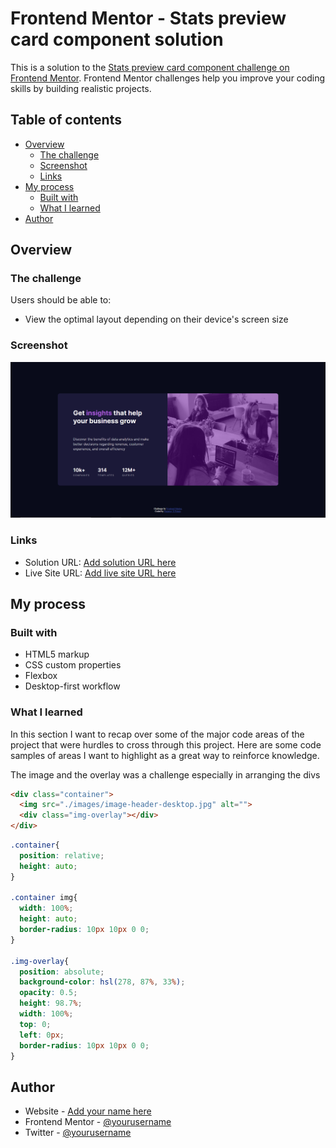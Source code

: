 # Frontend Mentor - Stats preview card component solution

This is a solution to the [Stats preview card component challenge on Frontend Mentor](https://www.frontendmentor.io/challenges/stats-preview-card-component-8JqbgoU62). Frontend Mentor challenges help you improve your coding skills by building realistic projects. 

## Table of contents

- [Overview](#overview)
  - [The challenge](#the-challenge)
  - [Screenshot](#screenshot)
  - [Links](#links)
- [My process](#my-process)
  - [Built with](#built-with)
  - [What I learned](#what-i-learned)
- [Author](#author)


## Overview

### The challenge

Users should be able to:

- View the optimal layout depending on their device's screen size

### Screenshot
![](./design/screenshot.PNG)

### Links

- Solution URL: [Add solution URL here](https://github.com/impuranjayp/Stat-Card-Preview-Component)
- Live Site URL: [Add live site URL here](https://your-live-site-url.com)

## My process

### Built with

- HTML5 markup
- CSS custom properties
- Flexbox
- Desktop-first workflow

### What I learned

In this section I want to recap over some of the major code areas of the project that were hurdles to cross through this project. 
Here are some code samples of areas I want to highlight as a great way to reinforce knowledge.

The image and the overlay was a challenge especially in arranging the divs
```html
<div class="container">
  <img src="./images/image-header-desktop.jpg" alt="">
  <div class="img-overlay"></div>
</div>
```
```css
.container{
  position: relative;
  height: auto;
}

.container img{
  width: 100%;
  height: auto;
  border-radius: 10px 10px 0 0;
}

.img-overlay{
  position: absolute;
  background-color: hsl(278, 87%, 33%);
  opacity: 0.5;
  height: 98.7%;
  width: 100%;
  top: 0;
  left: 0px;
  border-radius: 10px 10px 0 0;
}
```
## Author

- Website - [Add your name here](https://www.your-site.com)
- Frontend Mentor - [@yourusername](https://www.frontendmentor.io/profile/yourusername)
- Twitter - [@yourusername](https://www.twitter.com/yourusername)



